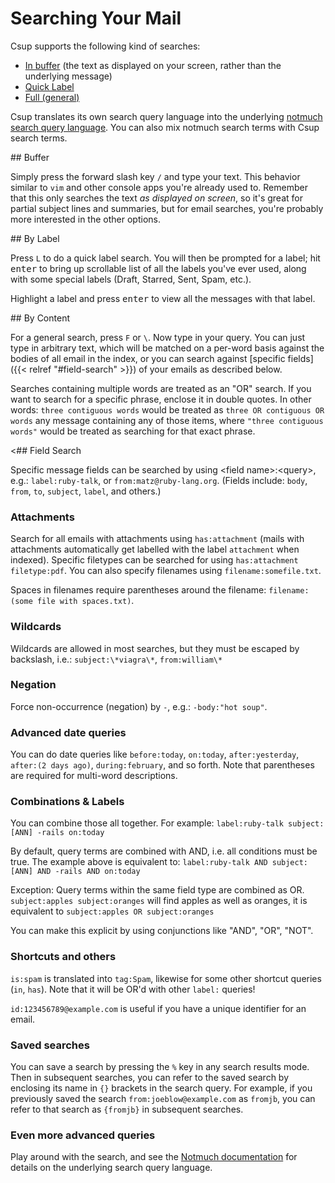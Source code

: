 # Searching Your Mail

Csup supports the following kind of searches:

* [In buffer](#buffer) (the text as displayed on your screen, rather than the underlying message)
* [Quick Label](#by-label)
* [Full (general)](#by-content)

Csup translates its own search query language into the underlying
[notmuch search query language](https://notmuchmail.org/searching/).  You can
also mix notmuch search terms with Csup search terms.

<span id="buffer">
## Buffer
</span>

Simply press the forward slash key `/` and type your text. This behavior similar to `vim`
and other console apps you're already used to. Remember that this only searches the text
*as displayed on screen*, so it's great for partial subject lines and summaries,
but for email searches, you're probably more interested in the other options.

<span id="by-label">
## By Label
</span>

Press `L` to do a quick label search. You will then be prompted for a label; hit <kbd>enter</kbd>
to bring up scrollable list of all the labels you've ever used, along with some special labels
(Draft, Starred, Sent, Spam, etc.).

Highlight a label and press <kbd>enter</kbd> to view all the messages with that label.

<span id="by-content">
## By Content
</span>

For a general search, press `F` or `\`. Now type in your query. You can just type in arbitrary text,
which will be matched on a per-word basis against the bodies of all email in the index,
or you can search against [specific fields]({{< relref "#field-search" >}}) of your emails
as described below. 

Searches containing multiple words are treated as an "OR" search.
If you want to search for a specific phrase, enclose it in double quotes.
In other words: `three contiguous words` would be treated as `three OR contiguous OR words`
any message containing any of those items, where `"three contiguous words"` would
be treated as searching for that exact phrase.

<span id="field-search">
<## Field Search
</span>

Specific message fields can be searched by using <field name\>:<query\>, e.g.: `label:ruby-talk`,
or `from:matz@ruby-lang.org`. (Fields include: `body`, `from`, `to`, `subject`, `label`, and others.)

### Attachments

Search for all emails with attachments using `has:attachment`
(mails with attachments automatically get labelled with the label `attachment` when indexed).
Specific filetypes can be searched for using `has:attachment filetype:pdf`.
You can also specify filenames using `filename:somefile.txt`.

Spaces in filenames require parentheses around the filename: `filename:(some file with spaces.txt)`.

### Wildcards
Wildcards are allowed in most searches, but they must be escaped by backslash,
i.e.: `subject:\*viagra\*`, `from:william\*`

### Negation
Force non-occurrence (negation) by `-`, e.g.: `-body:"hot soup"`.

### Advanced date queries

You can do date queries like `before:today`, `on:today`, `after:yesterday`, `after:(2 days ago)`,
`during:february`, and so forth. Note that parentheses are required
for multi-word descriptions.

### Combinations & Labels
You can combine those all together. For example: `label:ruby-talk subject:[ANN] -rails on:today`

By default, query terms are combined with AND, i.e. all conditions must be true.
The example above is equivalent to: `label:ruby-talk AND subject:[ANN] AND -rails AND on:today`

Exception: Query terms within the same field type are combined as OR. `subject:apples subject:oranges`
will find apples as well as oranges, it is equivalent to `subject:apples OR subject:oranges`

You can make this explicit by using conjunctions like "AND", "OR", "NOT".

### Shortcuts and others 
`is:spam` is translated into `tag:Spam`, likewise for some other shortcut queries (`in`, `has`).
Note that it will be OR'd with other `label:` queries!

`id:123456789@example.com` is useful if you have a unique identifier for an email.

### Saved searches

You can save a search by pressing the `%` key in any search results mode.
Then in subsequent searches, you can refer to the saved search by enclosing
its name in `{}` brackets in the search query.  For example, if you previously
saved the search `from:joeblow@example.com` as `fromjb`, you can refer
to that search as `{fromjb}` in subsequent searches.

### Even more advanced queries

Play around with the search, and see the
[Notmuch documentation](https://notmuchmail.org/searching/) for details on
the underlying search query language.
